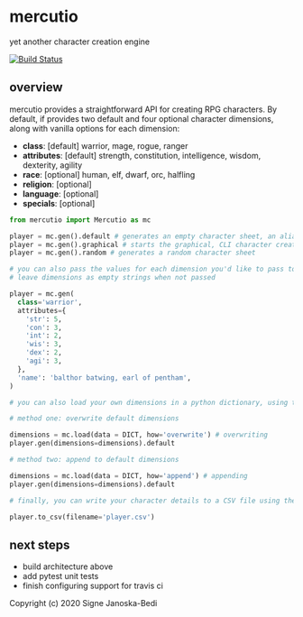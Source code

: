 # mercutio

yet another character creation engine

[![Build Status](https://travis-ci.org/signebedi/mercutio.svg?branch=master)](https://travis-ci.org/signebedi/mercutio)


## overview

mercutio provides a straightforward API for creating RPG characters. By default, if provides two default and four optional character dimensions, along with vanilla options for each dimension:

* **class**: [default] warrior, mage, rogue, ranger
* **attributes**: [default] strength, constitution, intelligence, wisdom, dexterity, agility
* **race**: [optional] human, elf, dwarf, orc, halfling
* **religion**: [optional] 
* **language**: [optional]
* **specials**: [optional] 

```python
from mercutio import Mercutio as mc

player = mc.gen().default # generates an empty character sheet, an alias for mercutio.gen() without passing args
player = mc.gen().graphical # starts the graphical, CLI character creation interface
player = mc.gen().random # generates a random character sheet

# you can also pass the values for each dimension you'd like to pass to the gen() method, which will
# leave dimensions as empty strings when not passed

player = mc.gen(
  class='warrior',
  attributes={
    'str': 5,
    'con': 3,
    'int': 2,
    'wis': 3,
    'dex': 2,
    'agi': 3,
  },
  'name': 'balthor batwing, earl of pentham',
)

# you can also load your own dimensions in a python dictionary, using two methods

# method one: overwrite default dimensions

dimensions = mc.load(data = DICT, how='overwrite') # overwriting
player.gen(dimensions=dimensions).default

# method two: append to default dimensions

dimensions = mc.load(data = DICT, how='append') # appending
player.gen(dimensions=dimensions).default

# finally, you can write your character details to a CSV file using the to_csv() method

player.to_csv(filename='player.csv')
```
## next steps
* build architecture above
* add pytest unit tests
* finish configuring support for travis ci


Copyright (c) 2020 Signe Janoska-Bedi
